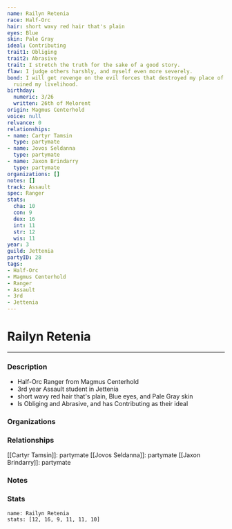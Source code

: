 ```yaml
---
name: Railyn Retenia
race: Half-Orc
hair: short wavy red hair that's plain
eyes: Blue
skin: Pale Gray
ideal: Contributing
trait1: Obliging
trait2: Abrasive
trait: I stretch the truth for the sake of a good story.
flaw: I judge others harshly, and myself even more severely.
bond: I will get revenge on the evil forces that destroyed my place of business and
  ruined my livelihood.
birthday:
  numeric: 3/26
  written: 26th of Melorent
origin: Magmus Centerhold
voice: null
relvance: 0
relationships:
- name: Cartyr Tamsin
  type: partymate
- name: Jovos Seldanna
  type: partymate
- name: Jaxon Brindarry
  type: partymate
organizations: []
notes: []
track: Assault
spec: Ranger
stats:
  cha: 10
  con: 9
  dex: 16
  int: 11
  str: 12
  wis: 11
year: 3
guild: Jettenia
partyID: 28
tags:
- Half-Orc
- Magmus Centerhold
- Ranger
- Assault
- 3rd
- Jettenia
---
```

# Railyn Retenia
---
### Description
- Half-Orc Ranger from Magmus Centerhold
- 3rd year Assault student in Jettenia
- short wavy red hair that's plain, Blue eyes, and Pale Gray skin
- Is Obliging and Abrasive, and has Contributing as their ideal

### Organizations

### Relationships
[[Cartyr Tamsin]]: partymate
[[Jovos Seldanna]]: partymate
[[Jaxon Brindarry]]: partymate

### Notes

### Stats
```statblock
name: Railyn Retenia
stats: [12, 16, 9, 11, 11, 10]
```